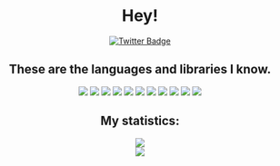 <div id="header" align="center">
  <h1> Hey! </h1>
</div>
<div id="badges" align="center">
  <a href="https://www.twitter.com/blackrexart">
    <img src="https://img.shields.io/badge/Twitter-blue?style=for-the-badge&logo=twitter&logoColor=white" alt="Twitter Badge"/>
  </a>
</div>
<div id="badges 2" align="center">
  <img src="https://komarev.com/ghpvc/?username=NotReks&style=flat-square&color=blue" alt=""/>
</div>
<div id="badges 3" align="center">
  <h2> These are the languages and libraries I know. </h2>
  <div>
    <img src="https://img.shields.io/badge/java-%23ED8B00.svg?style=for-the-badge&logo=java&logoColor=white"/>
    <img src="https://img.shields.io/badge/python-3670A0?style=for-the-badge&logo=python&logoColor=ffdd54"/>
    <img src="https://img.shields.io/badge/html5-%23E34F26.svg?style=for-the-badge&logo=html5&logoColor=white"/>
    <img src="https://img.shields.io/badge/css3-%231572B6.svg?style=for-the-badge&logo=css3&logoColor=white"/>
    <img src="https://img.shields.io/badge/JavaScript-F7DF1E?style=for-the-badge&logo=javascript&logoColor=black"/>
    <img src="https://img.shields.io/badge/react-%2320232a.svg?style=for-the-badge&logo=react&logoColor=%2361DAFB"/>
    <img src="https://img.shields.io/badge/Firebase-039BE5?style=for-the-badge&logo=Firebase&logoColor=white"/>
    <img src="https://img.shields.io/badge/Next-black?style=for-the-badge&logo=next.js&logoColor=white"/>
    <img src="https://img.shields.io/badge/tailwindcss-%2338B2AC.svg?style=for-the-badge&logo=tailwind-css&logoColor=white"/>
    <img src="https://img.shields.io/badge/redux-%23593d88.svg?style=for-the-badge&logo=redux&logoColor=white"/>
    <img src="https://img.shields.io/badge/react_native-%2320232a.svg?style=for-the-badge&logo=react&logoColor=%2361DAFB"/>
  </div>
  <h2> My statistics: </h2>
  <div align="center">
    <img src="http://github-readme-streak-stats.herokuapp.com/?user=BlackRexYT&theme=dark"/>
  </div>
  <div>
    <img src="https://github-readme-stats.vercel.app/api/top-langs/?username=NotReks&theme=vision-friendly-dark"/>
  </div>  
</div>

  

